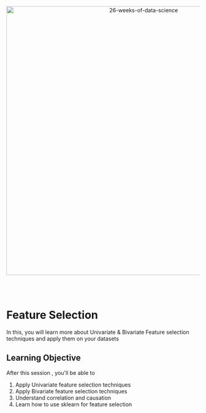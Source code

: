 <p align="center">
  <img src="https://d24cdstip7q8pz.cloudfront.net/t/t20180406174744/content/common/images/26-weeks-of-data-science-banner.jpg" width="700" title="26-weeks-of-data-science">
</p>

<br/><br/>

# Feature Selection
In this, you will learn more about Univariate & Bivariate Feature selection techniques and apply them on your datasets

## Learning Objective

After this session , you'll be able to
1. Apply Univariate feature selection techniques
2. Apply Bivariate feature selection techniques
3. Understand correlation and causation
4. Learn how to use sklearn for feature selection

